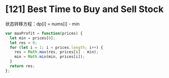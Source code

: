# [121] Best Time to Buy and Sell Stock

状态转移方程：dp[i] = nums[i] - min

```js
var maxProfit = function(prices) {
  let min = prices[0];
  let res = 0;
  for (let i = 1; i < prices.length; i++) {
    res = Math.max(res, prices[i] - min);
    min = Math.min(min, prices[i]);
  }
  return res;
};
```
